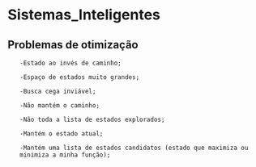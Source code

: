 # Sistemas_Inteligentes


<h2>Problemas de otimização</h2>

<ul>

    -Estado ao invés de caminho; 

    -Espaço de estados muito grandes;

    -Busca cega inviável;

    -Não mantém o caminho;

    -Não toda a lista de estados explorados;

    -Mantém o estado atual;

    -Mantém uma lista de estados candidatos (estado que maximiza ou minimiza a minha função);

</ul>